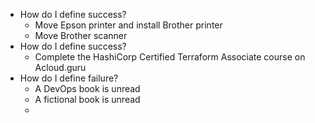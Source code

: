 - How do I define success?
	- Move Epson printer and install Brother printer
	- Move Brother scanner
- How do I define success?
	- Complete the HashiCorp Certified Terraform Associate course on Acloud.guru
- How do I define failure?
	- A DevOps book is unread
	- A fictional book is unread
	-